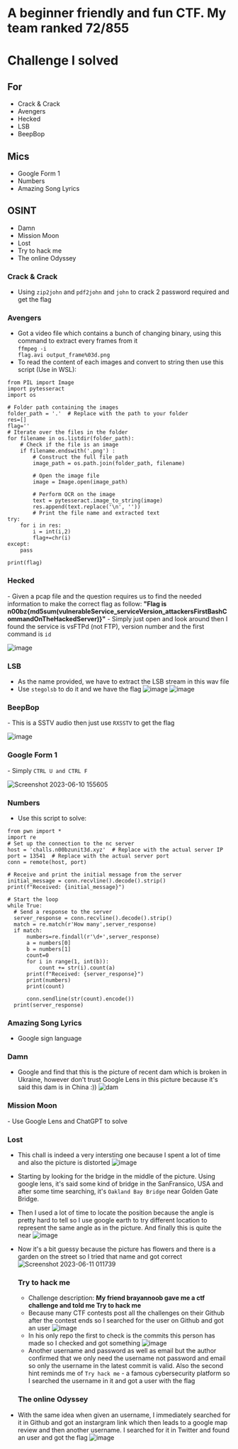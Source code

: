 <h1> A beginner friendly and fun CTF. My team ranked 72/855 <h1>
<h1>Challenge I solved</h1>
  <h2>For</h2>
  
  -  Crack & Crack
  - Avengers
  - Hecked
  - LSB
  - BeepBop
  
   <h2>Mics</h2>
  
  - Google Form 1
  - Numbers
  - Amazing Song Lyrics
  
  <h2>OSINT</h2>
  
  - Damn
  - Mission Moon
  - Lost
  - Try to hack me
  - The online Odyssey



  <h3>Crack & Crack</h3>
  
  - Using <code>zip2john</code> and <code>pdf2john</code> and <code>john</code> to crack 2 password required and get the flag
 <h3>Avengers</h3>
  
  - Got a video file which contains a bunch of changing binary, using this command to extract every frames from it <br><code>ffmpeg -i flag.avi output_frame%03d.png</code>
  - To read the content of each images and convert to string then use this script (Use in WSL): 
  
```
from PIL import Image
import pytesseract
import os

# Folder path containing the images
folder_path = '.'  # Replace with the path to your folder
res=[]
flag=''
# Iterate over the files in the folder
for filename in os.listdir(folder_path):
    # Check if the file is an image
    if filename.endswith('.png') :
        # Construct the full file path
        image_path = os.path.join(folder_path, filename)

        # Open the image file
        image = Image.open(image_path)

        # Perform OCR on the image
        text = pytesseract.image_to_string(image)
        res.append(text.replace('\n', ''))
        # Print the file name and extracted text
try:
    for i in res:
        i = int(i,2)
        flag+=chr(i)
except:
    pass
    
print(flag)
```
<h3>Hecked</h3>
- Given a pcap file and the question requires us to find the needed information to make the correct flag as follow:
  <b>"Flag is n00bz{md5sum(vulnerableService_serviceVersion_attackersFirstBashCommandOnTheHackedServer)}"</b>
- Simply just open and look around then I found the service is vsFTPd (not FTP), version number and the first command is <code>id</code>
  
  ![image](https://github.com/M1nh-Duk/Writeups/assets/100038173/b5aa68f1-ef10-417e-aec4-3008c11f196f)
  
<h3>LSB</h3>
  
- As the name provided, we have to extract the LSB stream in this wav file 
 - Use <code>stegolsb</code> to do it and we have the flag
  ![image](https://github.com/M1nh-Duk/Writeups/assets/100038173/e5536521-0078-4ba9-8fe9-809d0b5999c7)
  ![image](https://github.com/M1nh-Duk/Writeups/assets/100038173/6c6e26e9-6154-4347-9500-42139071a16d)

<h3>BeepBop</h3>
  - This is a SSTV audio then just use <code>RXSSTV</code> to get the flag
  
  ![image](https://github.com/M1nh-Duk/Writeups/assets/100038173/cb9dc894-3286-4ebc-963c-71f8fe236d4b)
  
  <h3>Google Form 1</h3>
  - Simply <code>CTRL U and CTRL F</code>
  
![Screenshot 2023-06-10 155605](https://github.com/M1nh-Duk/Writeups/assets/100038173/0d9b9e74-5f49-4e2f-b895-ce7c3197d59d)

<h3>Numbers</h3>
  
  - Use this script to solve:
  ```
  from pwn import *
import re
# Set up the connection to the nc server
host = 'challs.n00bzunit3d.xyz'  # Replace with the actual server IP
port = 13541  # Replace with the actual server port
conn = remote(host, port)

# Receive and print the initial message from the server
initial_message = conn.recvline().decode().strip()
print(f"Received: {initial_message}")

# Start the loop
while True:
    # Send a response to the server
    server_response = conn.recvline().decode().strip()
    match = re.match(r'How many',server_response)
    if match:
        numbers=re.findall(r'\d+',server_response)
        a = numbers[0]
        b = numbers[1]
        count=0
        for i in range(1, int(b)):
            count += str(i).count(a)
        print(f"Received: {server_response}")
        print(numbers)
        print(count)
        
        conn.sendline(str(count).encode())
    print(server_response)
  ```
  <h3>Amazing Song Lyrics</h3>
  
  - Google sign language  
  
  <h3>Damn</h3>

  - Google and find that this is the picture of recent dam which is broken in Ukraine, however don't trust Google Lens in this picture because it's said this dam is in China :)) 
  ![dam](https://github.com/M1nh-Duk/Writeups/assets/100038173/4a90d1d9-88d9-4875-acb9-0cc114a54992)
  
  <h3>Mission Moon</h3>
  - Use Google Lens and ChatGPT to solve
  <h3>Lost</h3>
  
  - This chall is indeed a very intersting one because I spent a lot of time and also the picture is distorted
  ![image](https://github.com/M1nh-Duk/Writeups/assets/100038173/574f70c2-e1bc-4d10-8bb6-9428389a8af8)
 - Starting by looking for the bridge in the middle of the picture. Using google lens, it's said some kind of bridge in the SanFransico, USA and after some time searching, it's <code>Oakland Bay Bridge</code> near Golden Gate Bridge.
  - Then I used a lot of time to locate the position because the angle is pretty hard to tell so I use google earth to try different location to represent the same angle as in the picture. And finally this is quite the near 
  ![image](https://github.com/M1nh-Duk/Writeups/assets/100038173/becdbef4-0d1f-4099-aaf5-771fb1d9f349)
- Now it's a bit guessy because the picture has flowers and there is a garden on the street  so I tried that name and got correct
  ![Screenshot 2023-06-11 011739](https://github.com/M1nh-Duk/Writeups/assets/100038173/73a5c3bd-f352-4293-9cea-60762bc39b44)
  
  <h3>Try to hack me</h3>
  
  - Challenge description: <b>My friend brayannoob gave me a ctf challenge and told me Try to hack me</b> 
  - Because many CTF contests post all the challenges on their Github after the contest ends so I searched for the user on Github and got an user
  ![image](https://github.com/M1nh-Duk/Writeups/assets/100038173/c05d617d-a866-4643-881f-b4be8365a51c)
  - In his only repo the first to check is the commits this person has made so I checked and got something 
  ![image](https://github.com/M1nh-Duk/Writeups/assets/100038173/a5f6b316-0d71-47b1-bfef-cb29629c1b1e)
  - Another username and password as well as email but the author confirmed that we only need the username not password and email so only the username in the latest commit is valid. Also the second hint reminds me of <code>Try hack me</code> - a famous cybersecurity platform so I searched the username in it and got a user with the flag
  
  <h3>The online Odyssey</h3>
- With the same idea when given an username, I immediately searched for it in Github and got an instargram link which then leads to a google map review and then another username. I searched for it in Twitter and found an user and got the flag 
  ![image](https://github.com/M1nh-Duk/Writeups/assets/100038173/10df613c-e443-4f7c-be93-c1954f8e4349)

  
  
